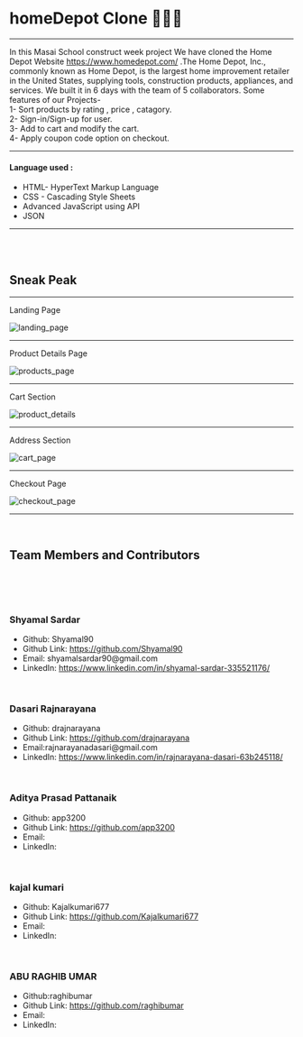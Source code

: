 <h1>homeDepot Clone 🚀🚀🚀</h1>
<hr>


In this Masai School construct week project We have cloned the Home Depot Website <a href="https://www.homedepot.com/" target="_blank">https://www.homedepot.com/</a> .The Home Depot, Inc., commonly known as Home Depot, is the largest home improvement retailer in the United States, supplying tools, construction products, appliances, and services.  We built it in 6 days with the team of 5 collaborators. Some features of our Projects-</br>
  1- Sort products by rating , price , catagory.</br>
  2- Sign-in/Sign-up for user.</br>
  3- Add to cart and modify the cart.</br>
  4- Apply coupon code option on checkout. 

<hr>

<h4>Language used :</h4>
<ul>
  <li>HTML- HyperText Markup Language</li> 
  <li>CSS - Cascading Style Sheets</li>
  <li>Advanced JavaScript using API</li>
  <li>JSON</li>
</ul>

<hr>
<br>
<br>

<h2>Sneak Peak</h2>
<hr>

<p>Landing Page</p>
<img src="./image/landingi.png" alt="landing_page">

<br>
<hr>

<p>Product Details Page</p>
<img src="./image/products.png" alt="products_page">

<br>
<hr>

<p>Cart Section</p>
<img src="./image/products_details.png" alt="product_details">

<br>
<hr>

<p>Address Section</p>
<img src="./image/cart.png" alt="cart_page">

<br>
<hr>

<p>Checkout Page</p>
<img src="./image/checkout.png" alt="checkout_page">

<hr>
<br>
<h2>Team Members and Contributors</h2>
<br>
<br>



<br>

<h3>Shyamal Sardar</h3>
<ul>
  <li>Github: Shyamal90</li>
  <li>Github Link: <a href= "https://github.com/Shyamal90" >https://github.com/Shyamal90</a></li>
  <li>Email:   shyamalsardar90@gmail.com </li>
  <li>LinkedIn: <a href="https://www.linkedin.com/in/shyamal-sardar-335521176/">https://www.linkedin.com/in/shyamal-sardar-335521176/ </a></li>
</ul>

<br>

<h3>Dasari Rajnarayana</h3>
<ul>
  <li>Github: drajnarayana</li>
  <li>Github Link: <a href= "https://github.com/drajnarayana" >https://github.com/drajnarayana</a></li>
  <li>Email:rajnarayanadasari@gmail.com </li>
  <li>LinkedIn: <a href="https://www.linkedin.com/in/rajnarayana-dasari-63b245118/"> https://www.linkedin.com/in/rajnarayana-dasari-63b245118/</a></li>
</ul>

<br>

<h3>Aditya Prasad Pattanaik</h3>
<ul>
  <li>Github: app3200</li>
  <li>Github Link: <a href= "https://github.com/app3200" >https://github.com/app3200</a></li>
  <li>Email: </li>
  <li>LinkedIn: <a href=""> </a></li>
</ul>

<br>

<h3>kajal kumari</h3>
<ul>
  <li>Github: Kajalkumari677</li>
  <li>Github Link: <a href= "https://github.com/Kajalkumari677" >https://github.com/Kajalkumari677</a></li>
  <li>Email: </li>
  <li>LinkedIn: <a href=""> </a></li>
</ul>

<br>

<h3>ABU RAGHIB UMAR</h3>
<ul>
  <li>Github:raghibumar</li>
  <li>Github Link: <a href= "https://github.com/raghibumar" >https://github.com/raghibumar</a></li>
  <li>Email: </li>
  <li>LinkedIn: <a href=""> </a></li>
</ul>
